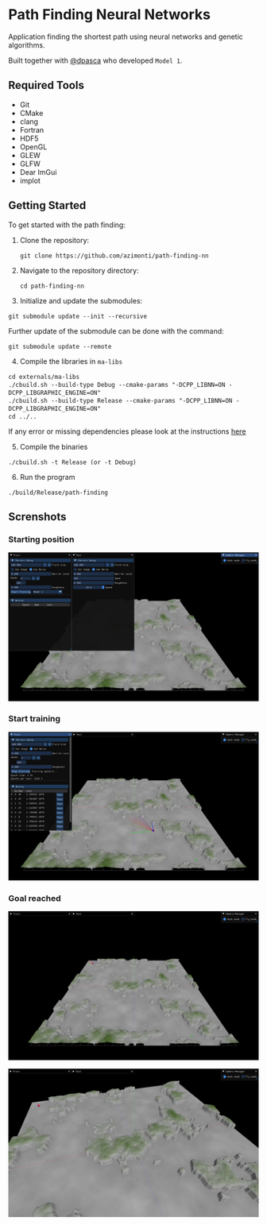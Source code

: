 # Path Finding Neural Networks

Application finding the shortest path using neural networks and genetic algorithms.

Built together with [@dpasca](https://github.com/dpasca) who developed `Model 1`. 

## Required Tools

- Git
- CMake
- clang
- Fortran
- HDF5
- OpenGL
- GLEW
- GLFW
- Dear ImGui
- implot

## Getting Started

To get started with the path finding:

1. Clone the repository:
   ```
   git clone https://github.com/azimonti/path-finding-nn
   ```
2. Navigate to the repository directory:
   ```
   cd path-finding-nn
   ```
3. Initialize and update the submodules:
  ```
  git submodule update --init --recursive
  ```

Further update of the submodule can be done with the command:
  ```
  git submodule update --remote
  ```

4. Compile the libraries in `ma-libs`
  ```
  cd externals/ma-libs
  ./cbuild.sh --build-type Debug --cmake-params "-DCPP_LIBNN=ON -DCPP_LIBGRAPHIC_ENGINE=ON"
  ./cbuild.sh --build-type Release --cmake-params "-DCPP_LIBNN=ON -DCPP_LIBGRAPHIC_ENGINE=ON"
  cd ../..
  ```

  If any error or missing dependencies please look at the instructions [here](https://github.com/azimonti/ma-libs)

5. Compile the binaries
  ```
  ./cbuild.sh -t Release (or -t Debug)
  ```

6. Run the program
  ```
  ./build/Release/path-finding
  ```

## Screnshots

### Starting position

![Starting position](screenshots/starting_position.png)

### Start training

![Start training](screenshots/start_training.png)


### Goal reached

![Goal Reached](screenshots/goal_reached.png)

![Goal Reached](screenshots/goal_reached_2.png)
